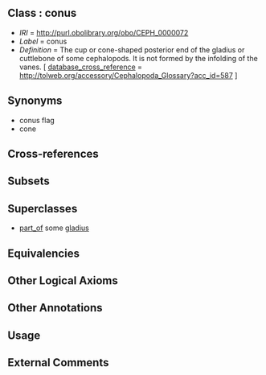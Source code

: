 
## Class : conus

 * *IRI* = http://purl.obolibrary.org/obo/CEPH_0000072
 * *Label* = conus
 * *Definition* = The cup or cone-shaped posterior end of the gladius or cuttlebone of some cephalopods. It is not formed by the infolding of the vanes. [ [database_cross_reference](../../ef/oboInOwl#hasDbXref.md) = http://tolweb.org/accessory/Cephalopoda_Glossary?acc_id=587 ]

## Synonyms

 * conus flag
 * cone

## Cross-references


## Subsets


## Superclasses

 * [part_of](../../BFO/50/BFO_0000050.md) some [gladius](../../CEPH/24/CEPH_0000124.md)

## Equivalencies


## Other Logical Axioms


## Other Annotations


## Usage


## External Comments

